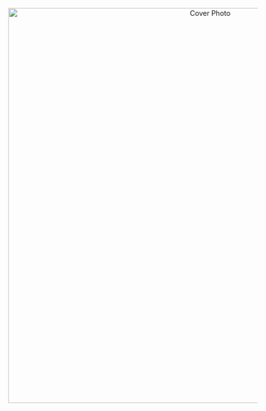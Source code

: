 <p align="center">
  <img src="https://raw.githubusercontent.com/SANDUN55/SANDUN55/main/FilmFlix%20(3).png" alt="Cover Photo" width="800">
</p>

